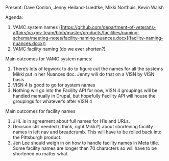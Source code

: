 Present: Dave Conlon, Jenny Heiland-Luedtke, Mikki Northuis, Kevin Walsh

Agenda: 

1. VAMC system names ([https://github.com/department-of-veterans-affairs/va.gov-team/blob/master/products/facilities/naming-schema/meeting-notes/facility-naming-nuances.docx](facility-naming-nuances.docx))
1. VAMC facility naming (do we ever shorten?)

Main outcomes for VAMC system names:

1. There’s lots of legwork to do to figure out the names for all the systems Mikki put in her Nuances doc. Jenny will do that on a VISN by VISN basis
1. VISN 4 is good to go for system names
1. Nothing will go into the Facility API for now, VISN 4 groupings will be handled manually in Drupal, but hopefully Facility API will house the groupings for whatever’s after VISN 4

Main outcomes for facility names
1. JHL is in agreement about full names for H1s and URLs.
1. Decision still needed (i think, right Mikki?) about shortening facility names in left nav and breadcrumb. This will have to be rolled back into the Pittsburgh product.  
1. Jen Lee should weigh in on how to handle facility names in Meta title. Some facility names are longer than 70 characters so will have to be shortened no matter what. 
